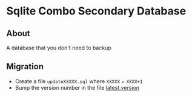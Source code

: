 # Sqlite Combo Secondary Database

## About
A database that you don't need to backup

## Migration

  * Create a file `updateXXXXX.sql` where `XXXXX` = `XXXX+1`
  * Bump the version number in the file [latest.version](latest.version)
